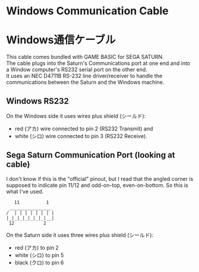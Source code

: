 # Windows Communication Cable
# Windows通信ケーブル
This cable comes bundled with GAME BASIC for SEGA SATURN.<br>
The cable plugs into the Saturn's Communications port at one end and into a Window computer's RS232 serial port on the other end.<br>
It uses an NEC D4711B RS-232 line driver/receiver to handle the communications between the Saturn and the Windows machine.<br>

## Windows RS232
On the Windows side it uses wires plus shield (シールド):<br>
- red (アカ) wire connected to pin 2 (RS232 Transmit) and 
- white (シロ) wire connected to pin 3 (RS232 Receive).<br>

## Sega Saturn Communication Port (looking at cable)
I don't know if this is the "official" pinout, but I read that the angled corner is supposed to indicate pin 11/12 and odd-on-top, even-on-bottom.  So this is what I've used.<br>
```
   11          1
 ________________
/  | | | | | | | |
|_|_|_|_|_|_|_|__|
 12           2
```
On the Saturn side it uses three wires plus shield (シールド):<br>
- red (アカ) to pin 2
- white (シロ) to pin 5
- black (クロ) to pin 6
